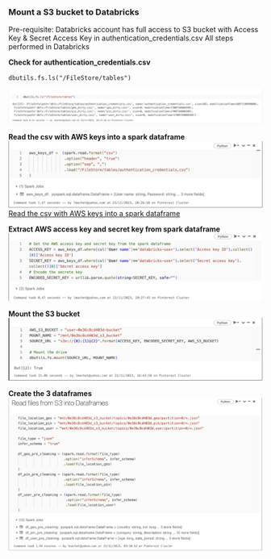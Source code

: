 ### Mount a S3 bucket to Databricks
Pre-requisite: Databricks account has full access to S3 bucket with Access Key & Secret Access Key in authentication_credentials.csv
All steps performed in Databricks

**Check for authentication_credentials.csv**
```
dbutils.fs.ls("/FileStore/tables")
```
![6.2.Credentials.jpg](6.2.1.Credentials.jpg)

**Read the csv with AWS keys into a spark dataframe**
![6.2.2.Read csv with aws keys.jpg](6.2.2.Read_csv_with_aws_keys.jpg)
[Read the csv with AWS keys into a spark dataframe](..%2F..%2FM6.1%20Mount%20an%20AWS%20S3%20bucket%20to%20Databricks%202023-11-22%2016_01_54.ipynb)

**Extract AWS access key and secret key from spark dataframe**
![6.2.3.Extract_keys.jpg](6.2.3.Extract_keys.jpg)

**Mount the S3 bucket**
![6.2.3.Mount_S3_bucket.jpg](6.2.3.Mount_S3_bucket.jpg)

**Create the 3 dataframes**
![6.2.4.Create_3_dataframes.jpg](6.2.4.Create_3_dataframes.jpg)
